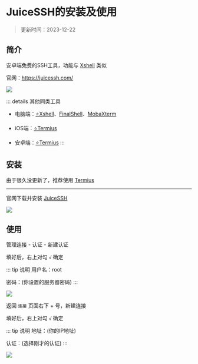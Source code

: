 # JuiceSSH的安装及使用

> 更新时间：2023-12-22


## 简介

安卓端免费的SSH工具，功能与 [Xshell](./Xshell.md) 类似

官网：https://juicessh.com/

![](/JuiceSSH/JuiceSSH-01.png)



::: details 其他同类工具
* 电脑端：[⭐Xshell](./Xshell.md)、[FinalShell](http://www.hostbuf.com/)、[MobaXterm](https://mobaxterm.mobatek.net/)

* iOS端：[⭐Termius](./Termius.md)

* 安卓端：[⭐Termius](./Termius.md)
:::




## 安装

由于很久没更新了，推荐使用 [Termius](./Termius.md)

---

官网下载并安装 [JuiceSSH](https://juicessh.com/changelog)


![](/JuiceSSH/JuiceSSH-02.png)



## 使用

管理连接 - 认证 - 新建认证

填好后，右上对勾 `√` 确定

::: tip 说明
用户名：root

密码：(你设置的服务器密码)
:::

![](/JuiceSSH/JuiceSSH-03.png)



返回 `连接` 页面右下 + 号，新建连接

填好后，右上对勾 `√` 确定

::: tip 说明
地址：(你的IP地址)

认证：(选择刚才的认证)
:::

![](/JuiceSSH/JuiceSSH-04.png)




